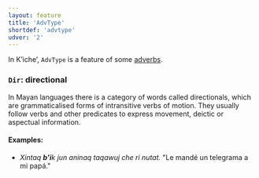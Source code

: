 ```yaml
---
layout: feature
title: 'AdvType'
shortdef: 'advtype'
udver: '2'
---
```


In Kʼicheʼ, `AdvType` is a feature of some [adverbs](quc-pos/ADV). 

### <a name="Dir">`Dir`</a>: directional

In Mayan languages there is a category of words called directionals, which are grammaticalised forms of intransitive verbs of motion.
They usually follow verbs and other predicates to express movement, deictic or aspectual information.

#### Examples:

* _Xintaq <b>bʼi</b>k jun aninaq taqawuj che ri nutat._ "Le mandé un telegrama a mi papá."
<!-- Interlanguage links updated Po 6. listopadu 2023, 21:41:34 CET -->
